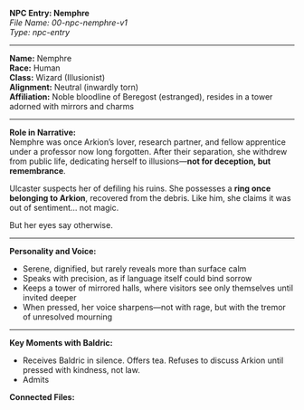 **NPC Entry: Nemphre**  
*File Name: 00-npc-nemphre-v1*  
*Type: npc-entry*

---

**Name:** Nemphre  
**Race:** Human  
**Class:** Wizard (Illusionist)  
**Alignment:** Neutral (inwardly torn)  
**Affiliation:** Noble bloodline of Beregost (estranged), resides in a tower adorned with mirrors and charms

---

**Role in Narrative:**  
Nemphre was once Arkion’s lover, research partner, and fellow apprentice under a professor now long forgotten. After their separation, she withdrew from public life, dedicating herself to illusions—**not for deception, but remembrance**.

Ulcaster suspects her of defiling his ruins. She possesses a **ring once belonging to Arkion**, recovered from the debris. Like him, she claims it was out of sentiment… not magic.

But her eyes say otherwise.

---

**Personality and Voice:**  
- Serene, dignified, but rarely reveals more than surface calm  
- Speaks with precision, as if language itself could bind sorrow  
- Keeps a tower of mirrored halls, where visitors see only themselves until invited deeper  
- When pressed, her voice sharpens—not with rage, but with the tremor of unresolved mourning

---

**Key Moments with Baldric:**  
- Receives Baldric in silence. Offers tea. Refuses to discuss Arkion until pressed with kindness, not law.  
- Admits

**Connected Files:**